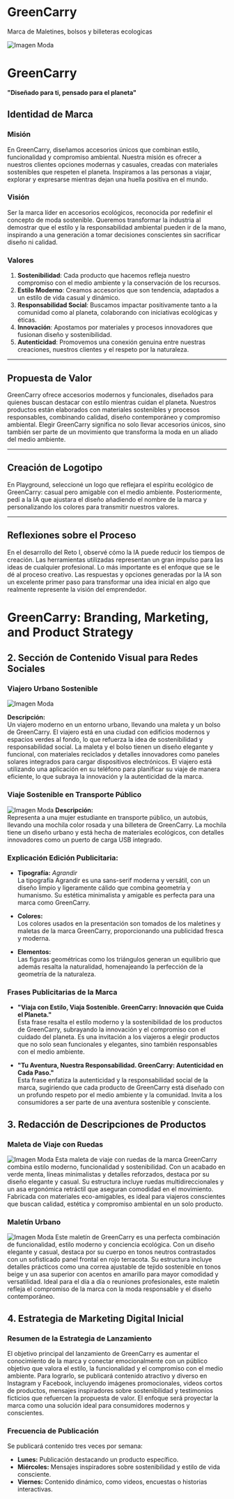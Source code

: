 # GreenCarry
Marca de Maletines, bolsos y billeteras ecologicas


![Imagen Moda](https://github.com/Lisquima/GreenCarry/blob/main/Minimalist%20Logo%20.png?raw=true)
# GreenCarry  
**"Diseñado para ti, pensado para el planeta"**

## Identidad de Marca

### Misión  
En GreenCarry, diseñamos accesorios únicos que combinan estilo, funcionalidad y compromiso ambiental. Nuestra misión es ofrecer a nuestros clientes opciones modernas y casuales, creadas con materiales sostenibles que respeten el planeta. Inspiramos a las personas a viajar, explorar y expresarse mientras dejan una huella positiva en el mundo.  

### Visión  
Ser la marca líder en accesorios ecológicos, reconocida por redefinir el concepto de moda sostenible. Queremos transformar la industria al demostrar que el estilo y la responsabilidad ambiental pueden ir de la mano, inspirando a una generación a tomar decisiones conscientes sin sacrificar diseño ni calidad.  

### Valores  
1. **Sostenibilidad**: Cada producto que hacemos refleja nuestro compromiso con el medio ambiente y la conservación de los recursos.  
2. **Estilo Moderno**: Creamos accesorios que son tendencia, adaptados a un estilo de vida casual y dinámico.  
3. **Responsabilidad Social**: Buscamos impactar positivamente tanto a la comunidad como al planeta, colaborando con iniciativas ecológicas y éticas.  
4. **Innovación**: Apostamos por materiales y procesos innovadores que fusionan diseño y sostenibilidad.  
5. **Autenticidad**: Promovemos una conexión genuina entre nuestras creaciones, nuestros clientes y el respeto por la naturaleza.  

---

## Propuesta de Valor  
GreenCarry ofrece accesorios modernos y funcionales, diseñados para quienes buscan destacar con estilo mientras cuidan el planeta. Nuestros productos están elaborados con materiales sostenibles y procesos responsables, combinando calidad, diseño contemporáneo y compromiso ambiental. Elegir GreenCarry significa no solo llevar accesorios únicos, sino también ser parte de un movimiento que transforma la moda en un aliado del medio ambiente.  

---

## Creación de Logotipo  
En Playground, seleccioné un logo que reflejara el espíritu ecológico de GreenCarry: casual pero amigable con el medio ambiente. Posteriormente, pedí a la IA que ajustara el diseño añadiendo el nombre de la marca y personalizando los colores para transmitir nuestros valores.  

---

## Reflexiones sobre el Proceso  
En el desarrollo del Reto I, observé cómo la IA puede reducir los tiempos de creación. Las herramientas utilizadas representan un gran impulso para las ideas de cualquier profesional. Lo más importante es el enfoque que se le dé al proceso creativo. Las respuestas y opciones generadas por la IA son un excelente primer paso para transformar una idea inicial en algo que realmente represente la visión del emprendedor.  

# GreenCarry: Branding, Marketing, and Product Strategy

## 2. Sección de Contenido Visual para Redes Sociales

### **Viajero Urbano Sostenible**
![Imagen Moda](https://github.com/Lisquima/GreenCarry/blob/main/1.jpg?raw=true)

**Descripción:**  
Un viajero moderno en un entorno urbano, llevando una maleta y un bolso de GreenCarry. El viajero está en una ciudad con edificios modernos y espacios verdes al fondo, lo que refuerza la idea de sostenibilidad y responsabilidad social. La maleta y el bolso tienen un diseño elegante y funcional, con materiales reciclados y detalles innovadores como paneles solares integrados para cargar dispositivos electrónicos. El viajero está utilizando una aplicación en su teléfono para planificar su viaje de manera eficiente, lo que subraya la innovación y la autenticidad de la marca.

### **Viaje Sostenible en Transporte Público**

![Imagen Moda](https://github.com/Lisquima/GreenCarry/blob/main/2.jpg?raw=true)
**Descripción:**  
Representa a una mujer estudiante en transporte público, un autobús, llevando una mochila color rosada y una billetera de GreenCarry. La mochila tiene un diseño urbano y está hecha de materiales ecológicos, con detalles innovadores como un puerto de carga USB integrado.

### **Explicación Edición Publicitaria:**
- **Tipografía:** *Agrandir*  
  La tipografía Agrandir es una sans-serif moderna y versátil, con un diseño limpio y ligeramente cálido que combina geometría y humanismo. Su estética minimalista y amigable es perfecta para una marca como GreenCarry.

- **Colores:**  
  Los colores usados en la presentación son tomados de los maletines y maletas de la marca GreenCarry, proporcionando una publicidad fresca y moderna.

- **Elementos:**  
  Las figuras geométricas como los triángulos generan un equilibrio que además resalta la naturalidad, homenajeando la perfección de la geometría de la naturaleza.

### **Frases Publicitarias de la Marca**
- **"Viaja con Estilo, Viaja Sostenible. GreenCarry: Innovación que Cuida el Planeta."**  
  Esta frase resalta el estilo moderno y la sostenibilidad de los productos de GreenCarry, subrayando la innovación y el compromiso con el cuidado del planeta. Es una invitación a los viajeros a elegir productos que no solo sean funcionales y elegantes, sino también responsables con el medio ambiente.

- **"Tu Aventura, Nuestra Responsabilidad. GreenCarry: Autenticidad en Cada Paso."**  
  Esta frase enfatiza la autenticidad y la responsabilidad social de la marca, sugiriendo que cada producto de GreenCarry está diseñado con un profundo respeto por el medio ambiente y la comunidad. Invita a los consumidores a ser parte de una aventura sostenible y consciente.

## 3. Redacción de Descripciones de Productos



### **Maleta de Viaje con Ruedas**
![Imagen Moda](https://github.com/Lisquima/GreenCarry/blob/main/Leonardo_Phoenix_A_stylish_ecofriendly_rolling_suitcase_by_Gre_2.jpg?raw=true)
Esta maleta de viaje con ruedas de la marca GreenCarry combina estilo moderno, funcionalidad y sostenibilidad. Con un acabado en verde menta, líneas minimalistas y detalles reforzados, destaca por su diseño elegante y casual. Su estructura incluye ruedas multidireccionales y un asa ergonómica retráctil que aseguran comodidad en el movimiento. Fabricada con materiales eco-amigables, es ideal para viajeros conscientes que buscan calidad, estética y compromiso ambiental en un solo producto.



### **Maletín Urbano**
![Imagen Moda](https://github.com/Lisquima/GreenCarry/blob/main/Leonardo_Phoenix_realistic_depiction_of_a_modern_and_ecofrien_0.jpg?raw=true)
Este maletín de GreenCarry es una perfecta combinación de funcionalidad, estilo moderno y conciencia ecológica. Con un diseño elegante y casual, destaca por su cuerpo en tonos neutros contrastados con un sofisticado panel frontal en rojo terracota. Su estructura incluye detalles prácticos como una correa ajustable de tejido sostenible en tonos beige y un asa superior con acentos en amarillo para mayor comodidad y versatilidad. Ideal para el día a día o reuniones profesionales, este maletín refleja el compromiso de la marca con la moda responsable y el diseño contemporáneo.

## 4. Estrategia de Marketing Digital Inicial

### **Resumen de la Estrategia de Lanzamiento**
El objetivo principal del lanzamiento de GreenCarry es aumentar el conocimiento de la marca y conectar emocionalmente con un público objetivo que valora el estilo, la funcionalidad y el compromiso con el medio ambiente. Para lograrlo, se publicará contenido atractivo y diverso en Instagram y Facebook, incluyendo imágenes promocionales, videos cortos de productos, mensajes inspiradores sobre sostenibilidad y testimonios ficticios que refuercen la propuesta de valor. El enfoque será proyectar la marca como una solución ideal para consumidores modernos y conscientes.

### **Frecuencia de Publicación**
Se publicará contenido tres veces por semana:
- **Lunes:** Publicación destacando un producto específico.
- **Miércoles:** Mensajes inspiradores sobre sostenibilidad y estilo de vida consciente.
- **Viernes:** Contenido dinámico, como videos, encuestas o historias interactivas.

